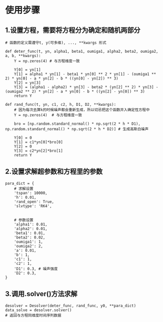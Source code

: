 # 使用步骤

## 1.设置方程，需要将方程分为确定和随机两部分
    # 函数的定义需遵守t, y(可多维), ..., **kwargs 形式
    
    def deter_func(t, yn, alpha1, beta1, oumiga1, alpha2, beta2, oumiga2, a, b, **kwargs):
        Y = np.zeros(4) # 与方程维度一致
    
        Y[0] = yn[1]
        Y[1] = alpha1 * yn[1] - beta1 * yn[0] ** 2 * yn[1] - (oumiga1 ** 2) * yn[0] - a * yn[2] - b * ((yn[0] - yn[2]) ** 3)
        Y[2] = yn[3]
        Y[3] = (alpha1 - alpha2) * yn[3] - beta2 * (yn[2] ** 2) * yn[3] - (oumiga2 ** 2) * yn[2] - a * yn[0] - b * ((yn[2] - yn[0]) ** 3)
        return Y
    
    def rand_func(t, yn, c1, c2, h, D1, D2, **kwargs):
        # 因为每次去算k的时候噪声都会重新生成，所以切忌把这个函数并入确定性方程中
        Y = np.zeros(4)  # 与方程维度一致
    
        bro = [np.random.standard_normal() * np.sqrt(2 * h * D1), np.random.standard_normal() * np.sqrt(2 * h * D2)] # 生成高斯白噪声
    
        Y[0] = 0
        Y[1] = c1*yn[0]*bro[0]
        Y[2] = 0
        Y[3] = c2*yn[2]*bro[1]
        return Y

## 2.设置求解超参数和方程里的参数

    para_dict = {
        # 求解设置
        'tspan': 10000,
        'h': 0.01,
        'rand_open': True,
        'slvtype': 'RK4',
    
    
        # 参数设置
        'alpha1': 0.01,
        'alpha2': 0.01,
        'beta1': 0.01,
        'beta2': 0.02,
        'oumiga1': 1,
        'oumiga2': 2,
        'a': 0.01,
        'b': 1,
        'c1': 1,
        'c2': 1,
        'D1': 0.3, # 噪声强度
        'D2': 0.3,
    }


## 3.调用.solver()方法求解

    desolver = Desolver(deter_func, rand_func, y0, **para_dict)
    data_solve = desolver.solver() 
    # 返回与方程同维度时间序列数据